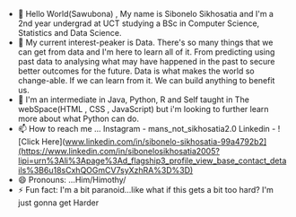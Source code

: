 - 👋 Hello World(Sawubona) , My name is Sibonelo Sikhosatia and I'm a 2nd year undergrad at UCT studying a BSc in Computer Science, Statistics and Data Science.
- 👀 My current interest-peaker is Data. There's so many things that we can get from data and I'm here to learn all of it. From predicting using past data to analysing what may have happened in the past to secure better outcomes for the future. Data is what makes the world so change-able. If we can learn from it. We can build anything to benefit us.
- 🌱 I'm an intermediate in Java, Python, R and Self taught in The webSpace(HTML , CSS , JavaScript) but i'm looking to further learn more about what Python can do.
- 📫 How to reach me ...
Instagram - mans_not_sikhosatia2.0
Linkedin  - ![Click Here](www.linkedin.com/in/sibonelo-sikhosatia-99a4792b2](https://www.linkedin.com/in/sibonelosikhosatia2005?lipi=urn%3Ali%3Apage%3Ad_flagship3_profile_view_base_contact_details%3B6u18sCxhQOGmCV7syXzhRA%3D%3D)
- 😄 Pronouns: ...Him/Himothy/
- ⚡ Fun fact: I'm a bit paranoid...like what if this gets a bit too hard? I'm just gonna get Harder

<!---
Sbosh34/Sbosh34 is a ✨ special ✨ repository because its `README.md` (this file) appears on your GitHub profile.
You can click the Preview link to take a look at your changes.
--->
